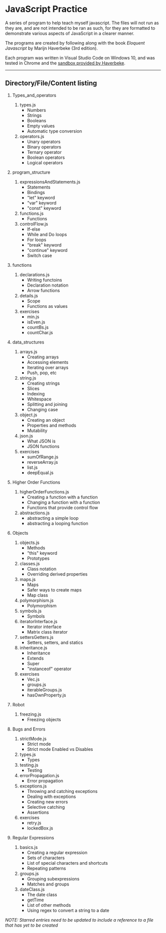 # JavaScript Practice
A series of program to help teach myself javascript. The files will not run as they are, and are not intended to be ran as such, for they are formatted to demonstrate various aspects of JavaScript in a clearer manner.

The programs are created by following along with the book *Eloquent Javascript* by Marijn Haverbeke (3rd edition).

Each program was written in Visual Studio Code on Windows 10, and was tested in Chrome and the [sandbox provided by Haverbeke](https://eloquentjavascript.net/code/).

---
## Directory/File/Content listing
1. Types_and_operators
    1. types.js
        * Numbers
        * Strings
        * Booleans
        * Empty values
        * Automatic type conversion
    2. operators.js
        * Unary operators
        * Binary operators
        * Ternary operator
        * Boolean operators
        * Logical operators

2. program_structure
    1. expressionsAndStatements.js
        * Statements
        * Bindings
        * "let" keyword
        * "var" keyword
        * "const" keyword
    2. functions.js
        * Functions
    3. controlFlow.js
        * If-else
        * While and Do loops
        * For loops
        * "break" keyword
        * "continue" keyword
        * Switch case

3. functions
    1. declarations.js
        * Writing functoins
        * Declaration notation
        * Arrow functions
    2. details.js
        * Scope
        * Functions as values
    3. exercises
        * min.js
        * isEven.js
        * countBs.js
        * countChar.js

4. data_structures
    1. arrays.js
        * Creating arrays
        * Accessing elements
        * Iterating over arrays
        * Push, pop, etc
    2. string.js
        * Creating strings
        * Slices
        * Indexing
        * Whitespace
        * Splitting and joining
        * Changing case
    3. object.js
        * Creating an object
        * Properties and methods
        * Mutability
    4. json.js
        * What JSON is
        * JSON functions
    5. exercises
        * sumOfRange.js
        * reverseArray.js
        * list.js
        * deepEqual.js
        
5. Higher Order Functions
    1. higherOrderFunctions.js
        * Creating a function with a function
        * Changing a function with a function
        * Functions that provide control flow
    2. abstractions.js
        * abstracting a simple loop
        * abstracting a looping function
   
6. Objects
    1. objects.js
        * Methods
        * "this" keyword
        * Prototypes
    2. classes.js
        * Class notation
        * Overriding derived properties
    3. maps.js
        * Maps
        * Safer ways to create maps
        * Map class
    4. polymorphism.js
        * Polymorphism
    5. symbols.js
        * Symbols
    6. iteratorInterface.js
        * Iterator interface
        * Matrix class iterator
    7. settersGetters.js
        * Setters, setters, and statics
    8. inheritance.js
        * Inheritance
        * Extends
        * Super
        * "instanceof" operator
    9. exercises
        * Vec.js
        * groups.js
        * iterableGroups.js
        * hasOwnProperty.js
        
7. Robot
    1. freezing.js
        * Freezing objects

8. Bugs and Errors
    1. strictMode.js
        * Strict mode
        * Strict mode Enabled vs Disables
    2. types.js
        * Types
    3. testing.js
        * Testing
    4. errorPropagation.js
        * Error propagation
    5. exceptions.js
        * Throwing and catching exceptions
        * Dealing with exceptions
        * Creating new errors
        * Selective catching
        * Assertions
    5. exercises
        * retry.js
        * lockedBox.js
        
9. Regular Expressions
    1. basics.js
        * Creating a regular expression
        * Sets of characters
        * List of special characters and shortcuts
        * Repeating patterns
    2. groups.js
        * Grouping subexpressions
        * Matches and groups
    3. dateClass.js
        * The date class
        * getTime
        * List of other methods
        * Using regex to convert a string to a date

*NOTE: Starred entries need to be updated to include a reference to a file that has yet to be created*
